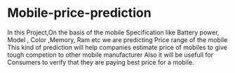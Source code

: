 # Mobile-price-prediction
In this Project,On the basis of the mobile Specification like Battery power, Model , Color ,Memory, Ram etc we are predicting Price range of the mobile
This kind of prediction will help companies estimate price of mobiles to give tough competion to other mobile manufacturer
Also it will be usefull for Consumers to verify that they are paying best price for a mobile.
